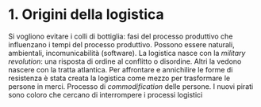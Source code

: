 # 1. Origini della logistica
  Si vogliono evitare i colli di bottiglia: fasi del processo produttivo che influenzano i tempi del processo produttivo. Possono essere naturali, ambientali, incomunicabilità (software).
  La logistica nasce con la *military revolution*: una risposta di ordine al conflitto o disordine.
  Altri la vedono nascere con la tratta atlantica. Per affrontare e annichilire le forme di resistenza è stata creata la logistica come mezzo per trasformare le persone in merci.
  Processo di *commodification* delle persone. I nuovi pirati sono coloro che cercano di interrompere i processi logistici